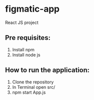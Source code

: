 # figmatic-app
 React JS project

## Pre requisites:
1. Install npm
2. Install node js

## How to run the application:
1. Clone the repository
2. In Terminal open src/
3. npm start App.js
